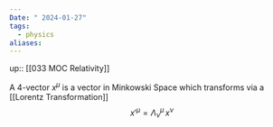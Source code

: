 ```yaml
---
Date: " 2024-01-27"
tags:
  - physics
aliases:
---
```

up:: [[033 MOC Relativity]]

A 4-vector $x^\mu$ is a vector in Minkowski Space which transforms via a [[Lorentz Transformation]]
$$x'^\mu  = \Lambda^\mu_\nu \,x^\nu$$
